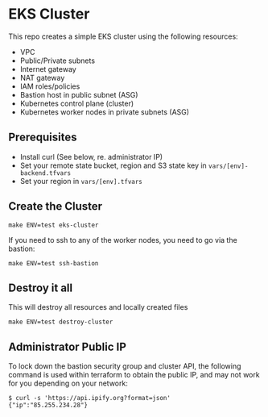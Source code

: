 # EKS Cluster

This repo creates a simple EKS cluster using the following resources:

* VPC
* Public/Private subnets
* Internet gateway
* NAT gateway
* IAM roles/policies
* Bastion host in public subnet (ASG)
* Kubernetes control plane (cluster)
* Kubernetes worker nodes in private subnets (ASG)

## Prerequisites

* Install curl (See below, re. administrator IP)
* Set your remote state bucket, region and S3 state key in `vars/[env]-backend.tfvars`
* Set your region in `vars/[env].tfvars`


## Create the Cluster

```
make ENV=test eks-cluster
```

If you need to ssh to any of the worker nodes, you need to go via the bastion:

```
make ENV=test ssh-bastion
```

## Destroy it all

This will destroy all resources and locally created files

```
make ENV=test destroy-cluster
```

## Administrator Public IP

To lock down the bastion security group and cluster API, the following command is used within terraform to obtain the public IP, and may not work for you depending on your network:

```
$ curl -s 'https://api.ipify.org?format=json'
{"ip":"85.255.234.28"}
```

